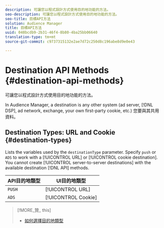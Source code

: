 ```yaml
---
description: 可讓您以程式設計方式使用目的地功能的方法。
seo-description: 可讓您以程式設計方式使用目的地功能的方法。
seo-title: 目標API方法
solution: Audience Manager
title: 目標API方法
uuid: 048bcdb9-2b31-46f4-8b80-4ba25bb06640
translation-type: tm+mt
source-git-commit: c9737315132e2ae7d72c250d8c196abe8d9e0e43

---
```



# Destination API Methods {#destination-api-methods}

可讓您以程式設計方式使用目的地功能的方法。

<!-- c_destinations_api.xml -->

In Audience Manager, a destination is any other system (ad server, [!DNL DSP], ad network, exchange, your own first-party cookie, etc.) 您要與其共用資料。

## Destination Types: URL and Cookie {#destination-types}

Lists the variables used by the `destinationType` parameter. Specify `push` or `ADS` to work with a [!UICONTROL URL] or [!UICONTROL cookie destination]. You cannot create [!UICONTROL server-to-server destinations] with the available destination [!DNL API] methods.

<!-- r_destination_types.xml -->

| API目的地類型 | UI目的地類型 |
|---|---|
| `PUSH` | [!UICONTROL URL] |
| `ADS` | [!UICONTROL Cookie] |

>[!MORE_贊_ this]
>
>* [如何選擇目的地類型](../../../features/destinations/destinations.md)


